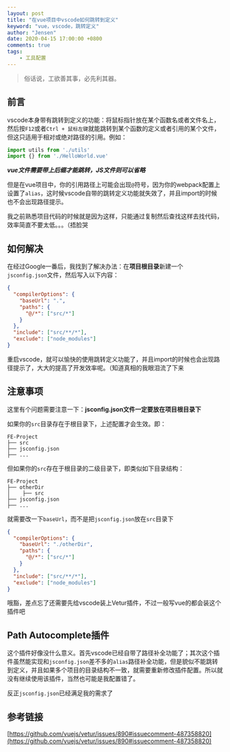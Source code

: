 ```yaml
---
layout: post
title: "在vue项目中vscode如何跳转到定义"
keyword: "vue，vscode，跳转定义"
author: "Jensen"
date: 2020-04-15 17:00:00 +0800
comments: true
tags: 
    - 工具配置
---
```


> 俗话说，工欲善其事，必先利其器。

## 前言

vscode本身带有跳转到定义的功能：将鼠标指针放在某个函数名或者文件名上，然后按`F12`或者`Ctrl + 鼠标左键`就能跳转到某个函数的定义或者引用的某个文件，但这只适用于相对或绝对路径的引用。例如：

```js
import utils from './utils'
import {} from './HelloWorld.vue'
```

***vue文件需要带上后缀才能跳转，JS文件则可以省略***

但是在vue项目中，你的引用路径上可能会出现`@`符号，因为你的webpack配置上设置了`alias`，这时候vscode自带的跳转定义功能就失效了，并且import的时候也不会出现路径提示。

我之前熟悉项目代码的时候就是因为这样，只能通过复制然后查找这样去找代码，效率简直不要太低。。。（捂脸哭

## 如何解决

在经过Google一番后，我找到了解决办法：在**项目根目录**新建一个`jsconfig.json`文件，然后写入以下内容：

```json
{
  "compilerOptions": {
    "baseUrl": ".",
    "paths": {
      "@/*": ["src/*"]
    }
  },
  "include": ["src/**/*"],
  "exclude": ["node_modules"]
}
```

重启vscode，就可以愉快的使用跳转定义功能了，并且import的时候也会出现路径提示了，大大的提高了开发效率呢。（知道真相的我眼泪流了下来

## 注意事项

这里有个问题需要注意一下：**jsconfig.json文件一定要放在项目根目录下**

如果你的`src`目录存在于根目录下，上述配置才会生效。即：

```
FE-Project
├── src
├── jsconfig.json
├── ...
```

但如果你的`src`存在于根目录的二级目录下，即类似如下目录结构：

```
FE-Project
├── otherDir
│    ├── src
├── jsconfig.json
├── ...
```

就需要改一下`baseUrl`，而不是把`jsconfig.json`放在`src`目录下

```json
{
  "compilerOptions": {
    "baseUrl": "./otherDir",
    "paths": {
      "@/*": ["src/*"]
    }
  },
  "include": ["src/**/*"],
  "exclude": ["node_modules"]
}
```

哦豁，差点忘了还需要先给vscode装上Vetur插件，不过一般写vue的都会装这个插件吧

## Path Autocomplete插件

这个插件好像没什么意义。首先vscode已经自带了路径补全功能了；其次这个插件虽然能实现和`jsconfig.json`差不多的`alias`路径补全功能，但是貌似不能跳转到定义，并且如果多个项目的目录结构不一致，就需要重新修改插件配置。所以就没有继续使用该插件，当然也可能是我配置错了。

反正`jsconfig.json`已经满足我的需求了

## 参考链接

[https://github.com/vuejs/vetur/issues/890#issuecomment-487358820](https://github.com/vuejs/vetur/issues/890#issuecomment-487358820)

